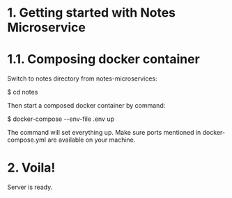 # 1. Getting started with Notes Microservice

# 1.1. Composing docker container

Switch to notes directory from notes-microservices:

\$ cd notes

Then start a composed docker container by command:

\$ docker-compose --env-file .env up

The command will set everything up. Make sure ports mentioned in docker-compose.yml are available on your machine.

# 2. Voila!

Server is ready.
